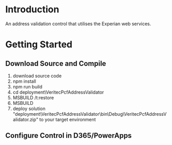 # Introduction 
An address validation control that utilises the Experian web services.

# Getting Started

## Download Source and Compile
1. download source code
2. npm install
3. npm run build
4. cd deployment\VeritecPcfAddressValidator
5. MSBUILD /t:restore
6. MSBUILD
7. deploy solution "deployment\VeritecPcfAddressValidator\bin\Debug\VeritecPcfAddressValidator.zip" to your target environment

## Configure Control in D365/PowerApps
